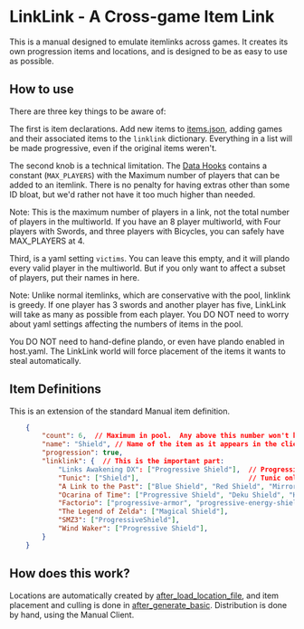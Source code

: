 # LinkLink - A Cross-game Item Link

This is a manual designed to emulate itemlinks across games.  It creates its own progression items and locations, and is designed to be as easy to use as possible.

## How to use

There are three key things to be aware of:

The first is item declarations.  Add new items to [items.json](data/items.json), adding games and their associated items to the `linklink` dictionary. Everything in a list will be made progressive, even if the original items weren't.

The second knob is a technical limitation.  The [Data Hooks](hooks/Data.py) contains a constant (`MAX_PLAYERS`) with the Maximum number of players that can be added to an itemlink.  There is no penalty for having extras other than some ID bloat, but we'd rather not have it too much higher than needed.

Note:  This is the maximum number of players in a link, not the total number of players in the multiworld.  If you have an 8 player multiworld, with Four players with Swords, and three players with Bicycles, you can safely have MAX_PLAYERS at 4.

Third, is a yaml setting `victims`.  You can leave this empty, and it will plando every valid player in the multiworld.  But if you only want to affect a subset of players, put their names in here.

Note:  Unlike normal itemlinks, which are conservative with the pool, linklink is greedy.  If one player has 3 swords and another player has five, LinkLink will take as many as possible from each player.  You DO NOT need to worry about yaml settings affecting the numbers of items in the pool.

You DO NOT need to hand-define plando, or even have plando enabled in host.yaml.  The LinkLink world will force placement of the items it wants to steal automatically.

## Item Definitions

This is an extension of the standard Manual item definition.
```json
    {
        "count": 6,  // Maximum in pool.  Any above this number won't be plando'd
        "name": "Shield", // Name of the item as it appears in the client and other players.
        "progression": true,
        "linklink": {  // This is the important part:
            "Links Awakening DX": ["Progressive Shield"],  // Progressive items are pulled multiple times.  We'll pull all three Progressive Shields.
            "Tunic": ["Shield"],                           // Tunic only has one shield.  Nothing will happen when the link recieves shields 2 and 3.
            "A Link to the Past": ["Blue Shield", "Red Shield", "Mirror Shield"], // LttP has three separate shields.  This will progressify them.
            "Ocarina of Time": ["Progressive Shield", "Deku Shield", "Hylian Shield", "Mirror Shield"], // If a game has the option to be progressive or not, this uses progressives if it can find any, then the individuals afterwards.
            "Factorio": ["progressive-armor", "progressive-energy-shield"],  // You can even progressify progressives!  This'll give all four Armor upgrades, then the two Energy Shield modules.
            "The Legend of Zelda": ["Magical Shield"],
            "SMZ3": ["ProgressiveShield"],
            "Wind Waker": ["Progressive Shield"],
        }
    }
```

## How does this work?

Locations are automatically created by [after_load_location_file](hooks/Data.py), and item placement and culling is done in [after_generate_basic](hooks/World.py).  Distribution is done by hand, using the Manual Client.
